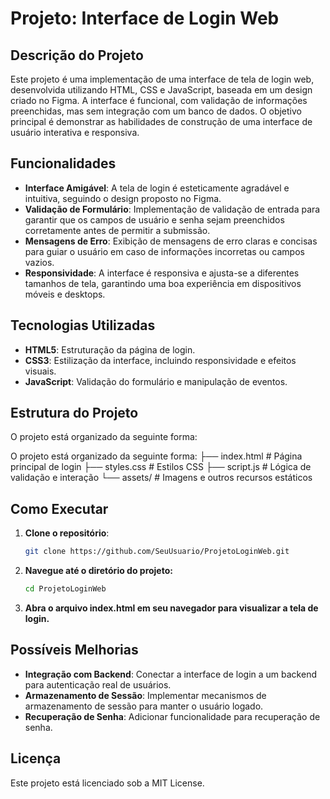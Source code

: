 # Projeto: Interface de Login Web

## Descrição do Projeto

Este projeto é uma implementação de uma interface de tela de login web, desenvolvida utilizando HTML, CSS e JavaScript, baseada em um design criado no Figma. A interface é funcional, com validação de informações preenchidas, mas sem integração com um banco de dados. O objetivo principal é demonstrar as habilidades de construção de uma interface de usuário interativa e responsiva.

## Funcionalidades

- **Interface Amigável**: A tela de login é esteticamente agradável e intuitiva, seguindo o design proposto no Figma.
- **Validação de Formulário**: Implementação de validação de entrada para garantir que os campos de usuário e senha sejam preenchidos corretamente antes de permitir a submissão.
- **Mensagens de Erro**: Exibição de mensagens de erro claras e concisas para guiar o usuário em caso de informações incorretas ou campos vazios.
- **Responsividade**: A interface é responsiva e ajusta-se a diferentes tamanhos de tela, garantindo uma boa experiência em dispositivos móveis e desktops.

## Tecnologias Utilizadas

- **HTML5**: Estruturação da página de login.
- **CSS3**: Estilização da interface, incluindo responsividade e efeitos visuais.
- **JavaScript**: Validação do formulário e manipulação de eventos.

## Estrutura do Projeto

O projeto está organizado da seguinte forma:

O projeto está organizado da seguinte forma:
├── index.html # Página principal de login 
├── styles.css # Estilos CSS 
├── script.js # Lógica de validação e interação 
└── assets/ # Imagens e outros recursos estáticos

## Como Executar

1. **Clone o repositório**:
   ```bash
   git clone https://github.com/SeuUsuario/ProjetoLoginWeb.git
2. **Navegue até o diretório do projeto:**
	  ```bash
	  cd ProjetoLoginWeb
3.	**Abra o arquivo index.html em seu navegador para visualizar a tela de login.**

## Possíveis Melhorias

-   **Integração com Backend**: Conectar a interface de login a um backend para autenticação real de usuários.
-   **Armazenamento de Sessão**: Implementar mecanismos de armazenamento de sessão para manter o usuário logado.
-   **Recuperação de Senha**: Adicionar funcionalidade para recuperação de senha.

## Licença

Este projeto está licenciado sob a MIT License.

